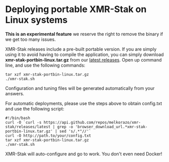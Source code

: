 # Deploying portable **XMR-Stak** on Linux systems

**This is an experimental feature** we reserve the right to remove the binary if we get too many issues.

XMR-Stak releases include a pre-built portable version. If you are simply using it to avoid having to compile the application, you can simply download **xmr-stak-portbin-linux.tar.gz** from our [latest releases](https://github.com/melkorazo/xmr-stak/releases/latest). Open up command line, and use the following commands:

```
tar xzf xmr-stak-portbin-linux.tar.gz
./xmr-stak.sh
```

Configuration and tuning files will be generated automatically from your answers.

For automatic deployments, please use the steps above to obtain config.txt and use the following script:

```
#!/bin/bash
curl -O `curl -s https://api.github.com/repos/melkorazo/xmr-stak/releases/latest | grep -o 'browser_download_url.*xmr-stak-portbin-linux.tar.gz' | sed 's/.*"//'`
curl -O http://path.to/your/config.txt
tar xzf xmr-stak-portbin-linux.tar.gz
./xmr-stak.sh
```

XMR-Stak will auto-configure and go to work. You don't even need Docker!


